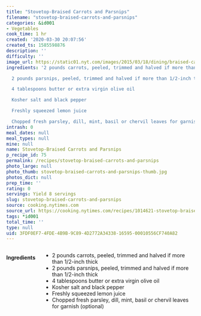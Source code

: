 ```yaml
---
title: "Stovetop-Braised Carrots and Parsnips"
filename: "stovetop-braised-carrots-and-parsnips"
categories: &id001
- Vegetables
cook_time: 1 hr
created: '2020-03-30 20:07:56'
created_ts: 1585598876
description: ''
difficulty: ''
image_url: https://static01.nyt.com/images/2015/03/18/dining/braised-carrots/braised-carrots-articleLarge.jpg
ingredients: '2 pounds carrots, peeled, trimmed and halved if more than 1/2-inch thick

  2 pounds parsnips, peeled, trimmed and halved if more than 1/2-inch thick

  4 tablespoons butter or extra virgin olive oil

  Kosher salt and black pepper

  Freshly squeezed lemon juice

  Chopped fresh parsley, dill, mint, basil or chervil leaves for garnish (optional)'
intrash: 0
meal_dates: null
meal_types: null
mine: null
name: Stovetop-Braised Carrots and Parsnips
p_recipe_id: 75
permalink: /recipes/stovetop-braised-carrots-and-parsnips
photo_large: null
photo_thumb: stovetop-braised-carrots-and-parsnips-thumb.jpg
photos_dict: null
prep_time: ''
rating: 0
servings: Yield 8 servings
slug: stovetop-braised-carrots-and-parsnips
source: cooking.nytimes.com
source_url: https://cooking.nytimes.com/recipes/1014621-stovetop-braised-carrots-and-parsnips?action=click&module=Collection%20Page%20Recipe%20Card&region=Parsnips%3A%20Not%20Just%20a%20White%20Carrot&pgType=collection&rank=5
tags: *id001
total_time: ''
type: null
uid: 3FDF0EF7-4FDE-4B9B-9C89-4D2772A34338-16595-00010556CF740A82
---
```

<div class="large-8 medium-7 columns" id="writeup">	</div><!-- #writeup -->
</div><!-- #row-one -->
<div class="row" id="row-two">	<div class="medium-4 small-5 columns" id="ingredients"><h4>Ingredients</h4><div class="box box-ingredients content"><ul>
<li>2 pounds carrots, peeled, trimmed and halved if more than 1/2-inch thick</li>
<li>2 pounds parsnips, peeled, trimmed and halved if more than 1/2-inch thick</li>
<li>4 tablespoons butter or extra virgin olive oil</li>
<li>Kosher salt and black pepper</li>
<li>Freshly squeezed lemon juice</li>
<li>Chopped fresh parsley, dill, mint, basil or chervil leaves for garnish (optional)</li>
</ul>
</div>	</div>	<div class="medium-6 small-7 columns" id="directions">	</div>